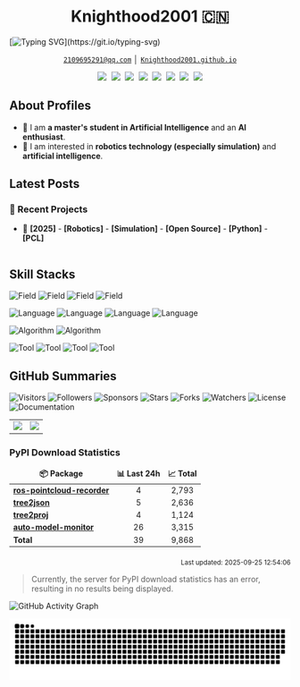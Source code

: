 <!-- Title -->
<h1 align="center" title="Welcome to my github homepage~ :)">Knighthood2001 🇨🇳</h1>

[![Typing SVG](https://readme-typing-svg.demolab.com?font=Fira+Code&pause=1000&vCenter=true&width=435&lines=Hey%F0%9F%91%8B%2C+I'm+Knighthood2001.;An+Open+Source+Contributor.)](https://git.io/typing-svg)

<!-- Contacts -->
<p align="center">
    <a href="2109695291@qq.com" title="Email Address"><code>2109695291@qq.com</code></a> │ <a href="https://Knighthood2001.github.io" title="GitHub Pages"><code>Knighthood2001.github.io</code></a>
</p>

<!-- Socials -->
<p align="center">
    <kbd>
        <a href="https://github.com/Knighthood2001" title="Knighthood2001"><img src="https://img.shields.io/badge/-Knighthood2001-2057B6?style=flat&logo=Linkedin&logoColor=white" /></a>
        <a href="https://github.com/Knighthood2001" title="Knighthood2001"><img src="https://img.shields.io/badge/-Knighthood2001-000000?style=flat&logo=X&logoColor=white" /></a>
        <a href="https://github.com/Knighthood2001" title="Knighthood2001"><img src="https://img.shields.io/badge/-Knighthood2001-F9CF38?style=flat&logo=Huggingface&logoColor=white" /></a>
        <a href="https://github.com/Knighthood2001" title="Knighthood2001"><img src="https://img.shields.io/badge/-Knighthood2001-E67D2E?style=flat&logo=Stackoverflow&logoColor=white" /></a>
        <a href="https://github.com/Knighthood2001" title="Knighthood2001"><img src="https://img.shields.io/badge/-Knighthood2001-EF4E1A?style=flat&logo=Reddit&logoColor=white" /></a>
        <a href="https://github.com/Knighthood2001" title="Knighthood2001"><img src="https://img.shields.io/badge/-Knighthood2001-1953DC?style=flat&logo=Zhihu&logoColor=white" /></a>
        <a href="https://github.com/Knighthood2001" title="Knighthood2001"><img src="https://img.shields.io/badge/-Knighthood2001-EE0000?style=flat&logo=Youtube&logoColor=white" /></a>
        <a href="https://github.com/Knighthood2001" title="Knighthood2001"><img src="https://img.shields.io/badge/-Knighthood2001-F0648C?style=flat&logo=Bilibili&logoColor=white" /></a>
    </kbd>
</p>

## About Profiles

- 👀 I am **a master's student in Artificial Intelligence** and an **AI enthusiast**. 
- 👋 I am interested in **robotics technology (especially simulation)** and **artificial intelligence**.


## Latest Posts

<table width="960px">
<tr>


### 💼 Recent Projects
<!-- Recent-Project-List:Start -->
- 📌 **[2025]** - **[Robotics]** - **[Simulation]** - **[Open Source]** - **[Python]** - **[PCL]**
<!-- Recent-Project-List:End -->


</tr>
</table>

## Skill Stacks

![Field](https://img.shields.io/badge/Field-Robotics-red)
![Field](https://img.shields.io/badge/Field-AI-red)
![Field](https://img.shields.io/badge/Field-Robot_Learning-red)
![Field](https://img.shields.io/badge/Field-Metaverse-red)

![Language](https://img.shields.io/badge/Language-C-yellow)
![Language](https://img.shields.io/badge/Language-C++-yellow)
![Language](https://img.shields.io/badge/Language-Python-yellow)
![Language](https://img.shields.io/badge/Language-Javascript-yellow)


![Algorithm](https://img.shields.io/badge/Algorithm-OpenCV-brightgreen)
![Algorithm](https://img.shields.io/badge/Algorithm-PCL-brightgreen)

![Tool](https://img.shields.io/badge/Tool-Git-blue)
![Tool](https://img.shields.io/badge/Tool-PyTorch-blue)
![Tool](https://img.shields.io/badge/Tool-ROS-blue)
![Tool](https://img.shields.io/badge/Tool-MuJoCo-blue)

## GitHub Summaries

![Visitors](https://komarev.com/ghpvc/?username=Knighthood2001&label=Visitors&style=default)
![Followers](https://img.shields.io/github/followers/Knighthood2001?label=Followers&style=default)
![Sponsors](https://img.shields.io/github/sponsors/Knighthood2001?label=Sponsors&style=default)
![Stars](https://img.shields.io/github/stars/Knighthood2001?label=Stars&style=default)
![Forks](https://img.shields.io/github/forks/Knighthood2001/Knighthood2001?label=Forks&style=default)
![Watchers](https://img.shields.io/github/watchers/Knighthood2001/Knighthood2001?label=Watchers&style=default)
![License](https://img.shields.io/badge/License-Apache_2.0-brightgreen)
![Documentation](https://img.shields.io/badge/Documentation-Yes-brightgreen)



<!-- ![GitHub Stats](https://github-readme-stats.vercel.app/api?username=Knighthood2001&theme=vue&show_icons=true&hide_border=true)
![GitHub Top Langs](https://github-readme-stats.vercel.app/api/top-langs/?username=Knighthood2001&langs_count=10&theme=vue&layout=compact&hide_border=true) -->

<table>
  <tbody>
    <tr>
      <td>
        <picture>
          <source media="(prefers-color-scheme: dark)" srcset="https://github-readme-stats.vercel.app/api?username=Knighthood2001&theme=vue-dark&show_icons=true&hide_border=true">
          <source media="(prefers-color-scheme: light)" srcset="https://github-readme-stats.vercel.app/api?username=Knighthood2001&theme=vue&show_icons=true&hide_border=true">
          <img src="https://github-readme-stats.vercel.app/api?username=Knighthood2001&theme=vue&show_icons=true&hide_border=true">
        </picture>
      </td>
      <td>
        <picture>
          <source media="(prefers-color-scheme: dark)" srcset="https://github-readme-stats.vercel.app/api/top-langs/?username=Knighthood2001&langs_count=10&theme=vue-dark&layout=compact&hide_border=true">
          <source media="(prefers-color-scheme: light)" srcset="https://github-readme-stats.vercel.app/api/top-langs/?username=Knighthood2001&langs_count=10&theme=vue&layout=compact&hide_border=true">
          <img src="https://github-readme-stats.vercel.app/api/top-langs/?username=Knighthood2001&langs_count=10&theme=vue&layout=compact&hide_border=true">
        </picture>
      </td>
    </tr>
  </tbody>
</table>

<!-- PYPI_STATS:Start -->

<h3>PyPI Download Statistics</h3>
<table>
  <thead align="center">
    <tr border: none;>
      <td><b>📦 Package</b></td>
      <td><b>📊 Last 24h</b></td>
      <td><b>📈 Total</b></td>
    </tr>
  </thead>
  <tbody>
    <tr>
      <td><a href="https://pypi.org/project/ros-pointcloud-recorder/"><b>ros-pointcloud-recorder</b></a></td>
      <td align="center">4</td>
      <td align="center">2,793</td>
    </tr>
    <tr>
      <td><a href="https://pypi.org/project/tree2json/"><b>tree2json</b></a></td>
      <td align="center">5</td>
      <td align="center">2,636</td>
    </tr>
    <tr>
      <td><a href="https://pypi.org/project/tree2proj/"><b>tree2proj</b></a></td>
      <td align="center">4</td>
      <td align="center">1,124</td>
    </tr>
    <tr>
      <td><a href="https://pypi.org/project/auto-model-monitor/"><b>auto-model-monitor</b></a></td>
      <td align="center">26</td>
      <td align="center">3,315</td>
    </tr>
    <tr>
      <td><b>Total</b></td>
      <td align="center">39</td>
      <td align="center">9,868</td>
    </tr>
  </tbody>
</table>
<p align="right"><sub>Last updated: 2025-09-25 12:54:06</sub></p>

<!-- PYPI_STATS:End -->

> Currently, the server for PyPI download statistics has an error, resulting in no results being displayed.


![GitHub Activity Graph](https://github-readme-activity-graph.vercel.app/graph?username=Knighthood2001&area=true&hide_border=true&theme=github-compact)
<!-- ![GitHub Contribution Snake](/assets/images/github-contribution-snake.svg) -->

<picture>
  <source media="(prefers-color-scheme: dark)" srcset="https://raw.githubusercontent.com/Knighthood2001/Knighthood2001/master/assets/images/github-contribution-snake-dark.svg">
  <source media="(prefers-color-scheme: light)" srcset="https://raw.githubusercontent.com/Knighthood2001/Knighthood2001/master/assets/images/github-contribution-snake.svg">
  <img alt="github contribution grid snake animation" src="https://raw.githubusercontent.com/Knighthood2001/Knighthood2001/master/assets/images/github-contribution-snake.svg">
</picture>
